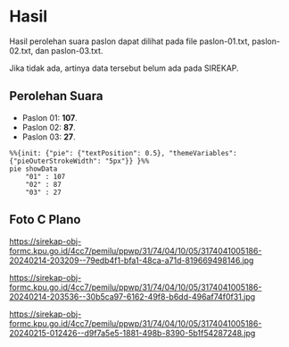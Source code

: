 # Hasil

Hasil perolehan suara paslon dapat dilihat pada file paslon-01.txt, paslon-02.txt, dan paslon-03.txt.

Jika tidak ada, artinya data tersebut belum ada pada SIREKAP.

## Perolehan Suara

 * Paslon 01: **107**.
 * Paslon 02: **87**.
 * Paslon 03: **27**.

```mermaid
%%{init: {"pie": {"textPosition": 0.5}, "themeVariables": {"pieOuterStrokeWidth": "5px"}} }%%
pie showData
    "01" : 107
    "02" : 87
    "03" : 27
```
## Foto C Plano

https://sirekap-obj-formc.kpu.go.id/4cc7/pemilu/ppwp/31/74/04/10/05/3174041005186-20240214-203209--79edb4f1-bfa1-48ca-a71d-819669498146.jpg

https://sirekap-obj-formc.kpu.go.id/4cc7/pemilu/ppwp/31/74/04/10/05/3174041005186-20240214-203536--30b5ca97-6162-49f8-b6dd-496af74f0f31.jpg

https://sirekap-obj-formc.kpu.go.id/4cc7/pemilu/ppwp/31/74/04/10/05/3174041005186-20240215-012426--d9f7a5e5-1881-498b-8390-5b1f54287248.jpg
